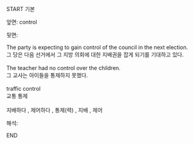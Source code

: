 START
기본

앞면:
control


뒷면:
<div>The party is expecting to gain control of the council in the next election. </div><div>그 당은 다음 선거에서 그 지방 의회에 대한 지배권을 잡게 되기를 기대하고 있다.</div><div><br></div><div><div>The teacher had no control over the children. </div><div>그 교사는 아이들을 통제하지 못했다.</div></div><div><br></div><div><div>traffic control </div><div>교통 통제</div></div><div><br></div><div>지배하다 , 제어하다 , 통제(력) , 지배 , 제어</div>


해석:

END